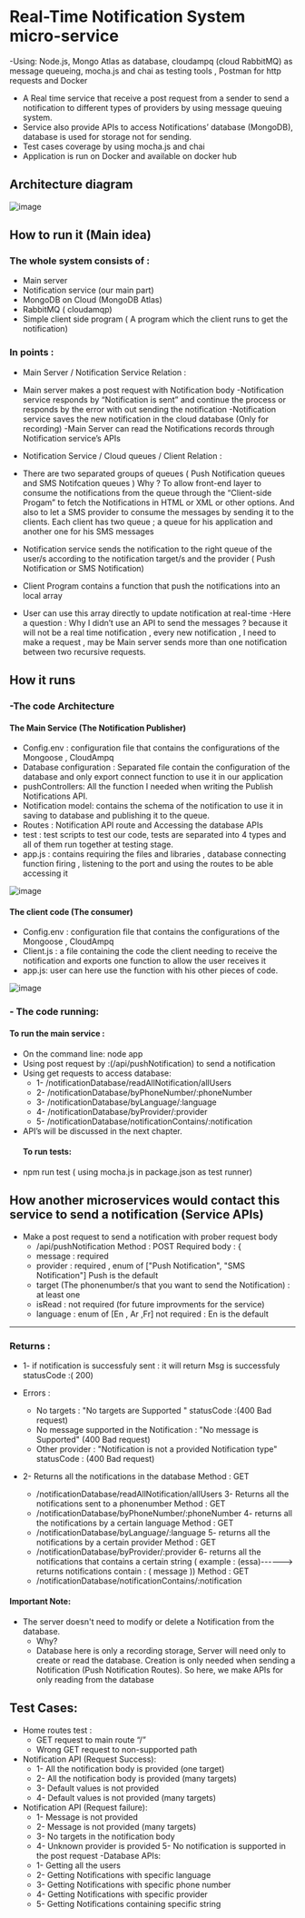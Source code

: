 # Real-Time Notification System micro-service 

-Using: Node.js, Mongo Atlas as database, cloudampq (cloud RabbitMQ) as message queueing, mocha.js and chai as
testing tools , Postman for http requests and Docker
- A Real time service that receive a post request from a sender to send a notification to different types of providers by
using message queuing system.
- Service also provide APIs to access Notifications’ database (MongoDB), database is used for storage not for sending.
- Test cases coverage by using mocha.js and chai
- Application is run on Docker and available on docker hub

## Architecture diagram 

![image](https://user-images.githubusercontent.com/42626745/120558885-69436280-c400-11eb-85dd-06d862f64aa6.png)


## How to run it (Main idea) 

### The whole system consists of :
 - Main server 
 - Notification service (our main part)
 - MongoDB on Cloud (MongoDB Atlas) 
 - RabbitMQ ( cloudamqp)
 - Simple client side program ( A program which the client runs to get the notification)

### In points :
 - Main Server / Notification Service Relation :
  - Main server makes a post request with Notification body
  -Notification service responds by “Notification is sent” and continue the process or responds by the error with out sending the notification
  -Notification service saves the new notification in the cloud database (Only for recording)
  -Main Server can read the Notifications records through Notification service’s APIs
  
- Notification Service / Cloud queues / Client Relation :
 - There are two separated groups of queues ( Push Notification queues and SMS Notifcation queues ) Why ? To allow front-end layer to consume the notifications from the queue    through the “Client-side Progam” to fetch the Notifications in HTML or XML or other options. And also to let a SMS provider to consume the messages by sending it to the clients.
Each client has two queue ; a queue for his application and another one for his SMS messages
 - Notification service sends the notification to the right queue of the user/s according to the notification target/s and the provider ( Push Notification or SMS Notification)
 - Client Program contains a function that push the notifications into an local array
 - User can use this array directly to update notification at real-time
 -Here a question : Why I didn’t use an API to send the messages ? because it will not be a real time notification , every new notification , I need to make a request , may be Main server sends more than one notification between two recursive requests.
 
 ## How it runs
 ### -The code Architecture
   #### The Main Service (The Notification Publisher)
   - Config.env : configuration file that contains the configurations of the Mongoose , CloudAmpq
   - Database configuration : Separated file contain the configuration of the database and only export connect function to use it in our application
   - pushControllers: All the function I needed when writing the Publish Notifications API.
   - Notification model: contains the schema of the notification to use it in saving to database and publishing it to the queue.
   - Routes : Notification API route and Accessing the database APIs
   - test : test scripts to test our code, tests are separated into 4 types and all of them run together at testing stage.
   - app.js : contains requiring the files and libraries , database connecting function firing , listening to the port and using the routes to be able accessing it

![image](https://user-images.githubusercontent.com/42626745/120559615-9d6b5300-c401-11eb-90c8-d1005f3af17f.png)

   #### The client code (The consumer)
   - Config.env : configuration file that contains the configurations of the Mongoose , CloudAmpq
   - Client.js : a file containing the code the client needing to receive the notification and exports one function to allow the user receives it
   - app.js: user can here use the function with his other pieces of code.
   
   ![image](https://user-images.githubusercontent.com/42626745/120559697-c5f34d00-c401-11eb-9832-844ef437536d.png)
   
  ### - The code running:
  
   #### To run the main service :
 - On the command line: node app
 - Using post request by :(/api/pushNotification) to send a notification
 - Using get requests to access database:
   - 1- /notificationDatabase/readAllNotification/allUsers
   - 2- /notificationDatabase/byPhoneNumber/:phoneNumber
   - 3- /notificationDatabase/byLanguage/:language
   - 4- /notificationDatabase/byProvider/:provider
   - 5- /notificationDatabase/notificationContains/:notification
 - API’s will be discussed in the next chapter.
   #### To run tests:
 - npm run test ( using mocha.js in package.json as test runner)

 ## How another microservices would contact this service to send a notification (Service APIs)
 
  - Make a post request to send a notification with prober request body
    - /api/pushNotification Method : POST Required body : {
    - message : required
    - provider : required , enum of ["Push Notification", "SMS Notification"] Push is the default
    - target (The phonenumber/s that you want to send the Notification) : at least one
    - isRead : not required (for future improvments for the service)
    - language : enum of [En , Ar ,Fr] not required : En is the default
-----------------------------------------------------------------------------------------------------
   ### Returns :
   - 1- if notification is successfuly sent : it will return Msg is successfuly statusCode :( 200)
 - Errors :
   - No targets : "No targets are Supported " statusCode :(400 Bad request)
   - No message supported in the Notification : "No message is Supported" (400 Bad request)
   - Other provider : "Notification is not a provided Notification type" statusCode : (400 Bad request)

- 2- Returns all the notifications in the database Method : GET
    - /notificationDatabase/readAllNotification/allUsers
3- Returns all the notifications sent to a phonenumber Method : GET
    - /notificationDatabase/byPhoneNumber/:phoneNumber
4- returns all the notifications by a certain language Method : GET
    - /notificationDatabase/byLanguage/:language
5- returns all the notifications by a certain provider Method : GET
    - /notificationDatabase/byProvider/:provider
6- returns all the notifications that contains a certain string ( example : (essa)------> returns notifications contain : ( message )) Method : GET     
    - /notificationDatabase/notificationContains/:notification

 #### Important Note:
 - The server doesn't need to modify or delete a Notification from the database.
   - Why?
   - Database here is only a recording storage, Server will need only to create or read the database. Creation is only needed when sending a Notification (Push Notification Routes). So here, we make APIs for only reading from the database

## Test Cases:
- Home routes test :
  - GET request to main route “/”
  - Wrong GET request to non-supported path
- Notification API (Request Success):
  - 1- All the notification body is provided (one target) 
  - 2- All the notification body is provided (many targets) 
  - 3- Default values is not provided 
  - 4- Default values is not provided (many targets) 
- Notification API (Request failure):
  - 1- Message is not provided
  - 2- Message is not provided (many targets) 
  - 3- No targets in the notification body 
  - 4- Unknown provider is provided 5- No notification is supported in the post request
-Database APIs: 
  - 1- Getting all the users 
  - 2- Getting Notifications with specific language 
  - 3- Getting Notifications with specific phone number 
  - 4- Getting Notifications with specific provider 
  - 5- Getting Notifications containing specific string

